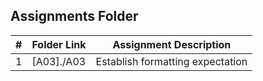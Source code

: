 ##  Assignments Folder

|   #   | Folder Link | Assignment Description |
| :---: | ----------- | ---------------------- |
|    1   |   [A03]./A03 |  Establish formatting expectation |
